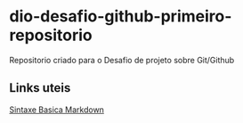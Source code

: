# dio-desafio-github-primeiro-repositorio
Repositorio criado para o Desafio de projeto sobre Git/Github

## Links uteis
[Sintaxe Basica Markdown](https://www.markdownguide.org/)
